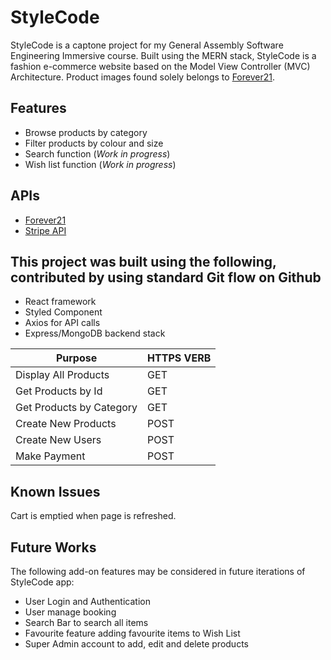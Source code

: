 # StyleCode



StyleCode is a captone project for my General Assembly Software Engineering Immersive course. Built using the MERN stack, StyleCode 
is a fashion e-commerce website based on the Model View Controller (MVC) Architecture. Product images found solely belongs to [Forever21](https://www.forever21.com).

## Features

- Browse products by category
- Filter products by colour and size
- Search function (*Work in progress*)
- Wish list function (*Work in progress*)

## APIs

- [Forever21](https://rapidapi.com/apidojo/api/forever21)
- [Stripe API](https://stripe.com/docs/api)

## This project was built using the following, contributed by using standard Git flow on Github

- React framework 
- Styled Component 
- Axios for API calls
- Express/MongoDB backend stack



| Purpose                  | HTTPS VERB |
| ------------------------ | ---------- |
| Display All Products     | GET        |
| Get Products by Id       | GET        |
| Get Products by Category | GET        |
| Create New Products      | POST       |
| Create New Users         | POST       |
| Make Payment             | POST       |


## Known Issues
Cart is emptied when page is refreshed. 


## Future Works
The following add-on features may be considered in future iterations of StyleCode app:

- User Login and Authentication
- User manage booking
- Search Bar to search all items
- Favourite feature adding favourite items to Wish List
- Super Admin account to add, edit and delete products
